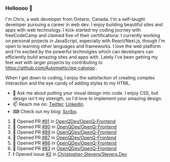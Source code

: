 ### Helloooo 👋

I'm Chris, a web developer from Ontario, Canada. I'm a self-taught developer pursuing a career in web dev. I enjoy building beautiful sites and apps with web technology.
I kick-started my coding journey with freeCodeCamp and claimed five of their certifications.  I currently working on personal projects in JavaScript, especially with React/Next.js, though I'm open to learning other languages and frameworks. I love the web platform and I'm excited by the powerful technolgies which can developers can efficiently build amazing sites and apps with. Lately I've been getting my feet wet with larger projects by contributing to https://github.com/Automattic/wp-calypso .

When I get down to coding, I enjoy the satisfaction of creating complex interaction and the eye candy of adding styles to my HTML. 

- 💬 Ask me about putting your visual design into code. I enjoy CSS, but design isn't my strength, so I'd love to implement your amazing design.
- 📫 Reach me on: [Twitter](https://twitter.com/Christo28120856), [Linkedin](https://www.linkedin.com/in/christopher-stevers-07b9a5204/).
- ⌨ Check out my blog: [Scribo](https://christopherstevers.cf).
<!--
**Christopher-Stevers/Christopher-Stevers** is a ✨ _special_ ✨ repository because its `README.md` (this file) appears on your GitHub profile.

Here are some ideas to get you started:

- 🔭 I’m currently working on ...
- 🌱 I’m currently learning ...
- 👯 I’m looking to collaborate on ...
- 🤔 I’m looking for help with ...
- 😄 Pronouns: ...
- ⚡ Fun fact: ...
-->

<!--START_SECTION:activity-->
1. 💪 Opened PR [#91](https://github.com/OpenQDev/OpenQ-Frontend/pull/91) in [OpenQDev/OpenQ-Frontend](https://github.com/OpenQDev/OpenQ-Frontend)
2. 💪 Opened PR [#90](https://github.com/OpenQDev/OpenQ-Frontend/pull/90) in [OpenQDev/OpenQ-Frontend](https://github.com/OpenQDev/OpenQ-Frontend)
3. 💪 Opened PR [#89](https://github.com/OpenQDev/OpenQ-Frontend/pull/89) in [OpenQDev/OpenQ-Frontend](https://github.com/OpenQDev/OpenQ-Frontend)
4. 💪 Opened PR [#87](https://github.com/OpenQDev/OpenQ-Frontend/pull/87) in [OpenQDev/OpenQ-Frontend](https://github.com/OpenQDev/OpenQ-Frontend)
5. 💪 Opened PR [#86](https://github.com/OpenQDev/OpenQ-Frontend/pull/86) in [OpenQDev/OpenQ-Frontend](https://github.com/OpenQDev/OpenQ-Frontend)
6. 💪 Opened PR [#83](https://github.com/OpenQDev/OpenQ-Frontend/pull/83) in [OpenQDev/OpenQ-Frontend](https://github.com/OpenQDev/OpenQ-Frontend)
7. ❗️ Opened issue [#2](https://github.com/Christopher-Stevers/Stevers.Dev/issues/2) in [Christopher-Stevers/Stevers.Dev](https://github.com/Christopher-Stevers/Stevers.Dev)
<!--END_SECTION:activity-->
